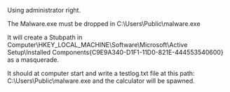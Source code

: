 Using administrator right.

The Malware.exe must be dropped in C:\\Users\\Public\\malware.exe

It will create a Stubpath in Computer\HKEY_LOCAL_MACHINE\Software\Microsoft\Active Setup\Installed Components\{C9E9A340-D1F1-11D0-821E-444553540600} as a masquerade.

It should at computer start and write a testlog.txt file at this path: C:\\Users\\Public\\malware.exe and the calculator will be spawned.